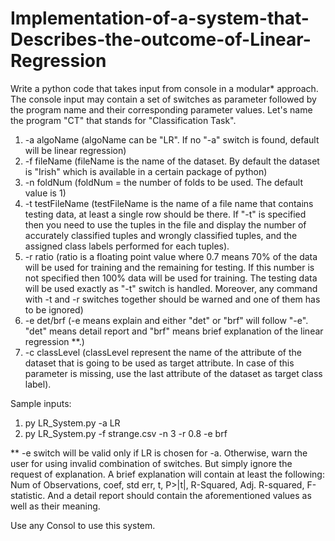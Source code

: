 # Implementation-of-a-system-that-Describes-the-outcome-of-Linear-Regression
Write a python code that takes input from console in a modular* approach. The console input may contain a set of switches as parameter followed by the program name and their corresponding parameter values. Let's name the program "CT" that stands for "Classification Task".

1. -a algoName (algoName can be "LR". If no "-a" switch is found, default will be linear regression)
2. -f fileName (fileName is the name of the dataset. By default the dataset is "Irish" which is available in a certain package of python) 
3. -n foldNum (foldNum = the number of folds to be used. The default value is 1) 
4. -t testFileName (testFileName is the name of a file name that contains testing data, at least a single row should be there. If "-t" is specified then you need to use the tuples in the file and display the number of accurately classified tuples and wrongly classified tuples, and the assigned class labels performed for each tuples).
5. -r ratio (ratio is a floating point value where 0.7 means 70% of the data will be used for training and the remaining for testing. If this number is not specified then 100% data will be used for training. The testing data will be used exactly as "-t" switch is handled. Moreover, any command with -t and -r switches together should be warned and one of them has to be ignored)
6. -e det/brf (-e means explain and either "det" or "brf" will follow "-e". "det" means detail report and "brf" means brief explanation of the linear regression **.)
7. -c classLevel (classLevel represent the name of the attribute of the dataset that is going to be used as target attribute. In case of this parameter is missing, use the last attribute of the dataset as target class label).  

Sample inputs:  
1. py LR_System.py -a LR 
2. py LR_System.py -f strange.csv -n 3 -r 0.8 -e brf 

** -e switch will be valid only if LR is chosen for -a. Otherwise, warn the user for using invalid combination of switches. But simply ignore the request of explanation. A brief explanation will contain at least the following: Num of Observations, coef, std err, t, P>|t|, R-Squared, Adj. R-squared, F-statistic. And a detail report should contain the aforementioned values as well as their meaning.

Use any Consol to use this system.
